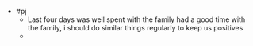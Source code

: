 - #pj
	- Last four days was well spent with the family had a good time with the family, i should do similar things regularly to keep us positives
	-